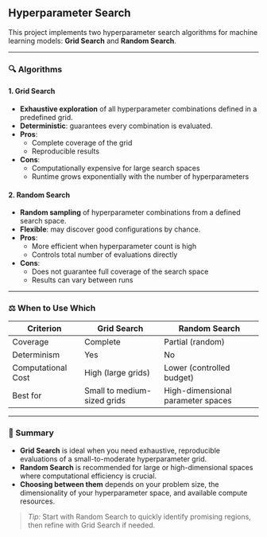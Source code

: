 ## Hyperparameter Search

This project implements two hyperparameter search algorithms for machine learning models: **Grid Search** and **Random Search**.

---

### 🔍 Algorithms

#### 1. Grid Search
- **Exhaustive exploration** of all hyperparameter combinations defined in a predefined grid.  
- **Deterministic**: guarantees every combination is evaluated.  
- **Pros**:
  - Complete coverage of the grid  
  - Reproducible results  
- **Cons**:
  - Computationally expensive for large search spaces  
  - Runtime grows exponentially with the number of hyperparameters  

#### 2. Random Search
- **Random sampling** of hyperparameter combinations from a defined search space.  
- **Flexible**: may discover good configurations by chance.  
- **Pros**:
  - More efficient when hyperparameter count is high  
  - Controls total number of evaluations directly  
- **Cons**:
  - Does not guarantee full coverage of the search space  
  - Results can vary between runs  

---

### ⚖️ When to Use Which

| Criterion                  | Grid Search                         | Random Search                          |
|----------------------------|-------------------------------------|----------------------------------------|
| Coverage                   | Complete                            | Partial (random)                       |
| Determinism                | Yes                                 | No                                     |
| Computational Cost         | High (large grids)                  | Lower (controlled budget)              |
| Best for                   | Small to medium-sized grids         | High-dimensional parameter spaces      |

---

### 📝 Summary

- **Grid Search** is ideal when you need exhaustive, reproducible evaluations of a small-to-moderate hyperparameter grid.  
- **Random Search** is recommended for large or high-dimensional spaces where computational efficiency is crucial.  
- **Choosing between them** depends on your problem size, the dimensionality of your hyperparameter space, and available compute resources.

> _Tip:_ Start with Random Search to quickly identify promising regions, then refine with Grid Search if needed.
